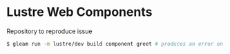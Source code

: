 # Lustre Web Components

Repository to reproduce issue

```bash
$ gleam run -m lustre/dev build component greet # produces an error on my end
```
